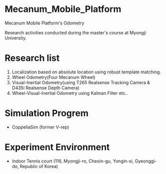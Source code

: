 # Mecanum_Mobile_Platform
Mecanum Mobile Platform's Odometry

Research activities conducted during the master's course at Myongji University.

# Research list

1. Localization based on absolute location using robust template matching.
2. Wheel Odometry(Four Mecanum Wheel)
3. Visual-Inertial Odometry(using T265 Realsense Tracking Camera & D435i Realsense Depth Camera)
4. Wheel-Visual-Inertial Odometry using Kalman Filter
etc..

# Simulation Progrem
- CoppeliaSim (former V-rep)

# Experiment Environment
- Indoor Tennis court
  (116, Myongji-ro, Cheoin-gu, Yongin-si, Gyeonggi-do, Republic of Korea)
